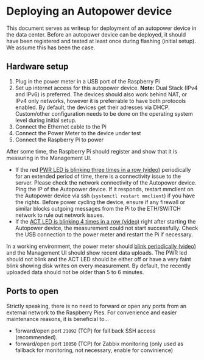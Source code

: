 # Deploying an Autopower device

This document serves as writeup for deployment of an autopower device in the data center. Before an autopower device can be deployed, it should have been registered and tested at least once during flashing (initial setup). We assume this has been the case.

## Hardware setup
1. Plug in the power meter in a USB port of the Raspberry Pi
2. Set up internet access for this autopower device. **Note:** Dual Stack (IPv4 and IPv6) is preferred. The devices should also work behind NAT, or IPv4 only networks, however it is preferrable to have both protocols enabled. By default, the devices get their adresses via DHCP. Custom/other configuration needs to be done on the operating system level during initial setup.
3. Connect the Ethernet cable to the Pi
4. Connect the Power Meter to the device under test
5. Connect the Raspberry Pi to power

After some time, the Raspberry Pi should register and show that it is measuring in the Management UI.

* If the red [PWR LED is blinking three times in a row (video)](https://github.com/user-attachments/assets/58c559cf-ebc2-44a6-bb93-a173dd1b309d) periodically for an extended period of time, there is a connectivity issue to the server. Please check the network connectivity of the Autopower device. Ping the IP of the Autopower device. If it responds, restart mmclient on the Autopower device via ssh (`systemctl restart mmclient`) if you have the rights. Before power cycling the device, ensure if any firewall or similar blocks outgoing messages from the Pi to the ETH/SWITCH network to rule out network issues.
* If the [ACT LED is blinking 4 times in a row (video)](https://github.com/user-attachments/assets/1d8bbb60-62c0-48fc-86a8-1be1338fea19) right after starting the Autopower device, the measurement could not start successfully. Check the USB connection to the power meter and restart the Pi if necessary.

In a working environment, the power meter should [blink periodically (video)](https://github.com/user-attachments/assets/977c5a8e-387a-4c16-ad62-053f82f23812) and the Management UI should show recent data uploads. The PWR led should not blink and the ACT LED should be either off or have a very faint blink showing disk writes on every measurement. By default, the recently uploaded data should not be older than 5 to 6 minutes. 

## Ports to open

Strictly speaking, there is no need to forward or open any ports from an external network to the Raspberry Pies. For convenience and easier maintenance reasons, it is beneficial to...

* forward/open port `21092` (TCP) for fall back SSH access (recommended).
* forward/open port `10050` (TCP) for Zabbix monitoring (only used as fallback for monitoring, not necessary, enable for convinience)
